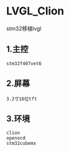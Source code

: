 # LVGL_Clion
stm32移植lvgl

## 1.主控
~~~ 
stm32f407vet6
~~~
## 2.屏幕
~~~
3.2寸16位tft
~~~
## 3.环境
~~~
clion 
openocd
stm32cubemx
~~~
